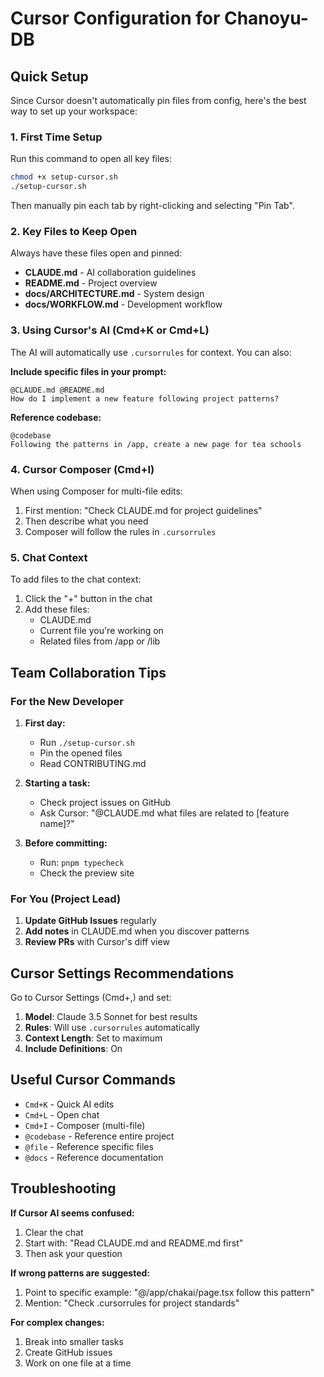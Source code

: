 # Cursor Configuration for Chanoyu-DB

## Quick Setup

Since Cursor doesn't automatically pin files from config, here's the best way to set up your workspace:

### 1. First Time Setup

Run this command to open all key files:
```bash
chmod +x setup-cursor.sh
./setup-cursor.sh
```

Then manually pin each tab by right-clicking and selecting "Pin Tab".

### 2. Key Files to Keep Open

Always have these files open and pinned:
- **CLAUDE.md** - AI collaboration guidelines
- **README.md** - Project overview
- **docs/ARCHITECTURE.md** - System design
- **docs/WORKFLOW.md** - Development workflow

### 3. Using Cursor's AI (Cmd+K or Cmd+L)

The AI will automatically use `.cursorrules` for context. You can also:

**Include specific files in your prompt:**
```
@CLAUDE.md @README.md
How do I implement a new feature following project patterns?
```

**Reference codebase:**
```
@codebase 
Following the patterns in /app, create a new page for tea schools
```

### 4. Cursor Composer (Cmd+I)

When using Composer for multi-file edits:
1. First mention: "Check CLAUDE.md for project guidelines"
2. Then describe what you need
3. Composer will follow the rules in `.cursorrules`

### 5. Chat Context

To add files to the chat context:
1. Click the "+" button in the chat
2. Add these files:
   - CLAUDE.md
   - Current file you're working on
   - Related files from /app or /lib

## Team Collaboration Tips

### For the New Developer

1. **First day:**
   - Run `./setup-cursor.sh` 
   - Pin the opened files
   - Read CONTRIBUTING.md

2. **Starting a task:**
   - Check project issues on GitHub
   - Ask Cursor: "@CLAUDE.md what files are related to [feature name]?"

3. **Before committing:**
   - Run: `pnpm typecheck`
   - Check the preview site

### For You (Project Lead)

1. **Update GitHub Issues** regularly
2. **Add notes** in CLAUDE.md when you discover patterns
3. **Review PRs** with Cursor's diff view

## Cursor Settings Recommendations

Go to Cursor Settings (Cmd+,) and set:

1. **Model**: Claude 3.5 Sonnet for best results
2. **Rules**: Will use `.cursorrules` automatically
3. **Context Length**: Set to maximum
4. **Include Definitions**: On

## Useful Cursor Commands

- `Cmd+K` - Quick AI edits
- `Cmd+L` - Open chat
- `Cmd+I` - Composer (multi-file)
- `@codebase` - Reference entire project
- `@file` - Reference specific files
- `@docs` - Reference documentation

## Troubleshooting

**If Cursor AI seems confused:**
1. Clear the chat
2. Start with: "Read CLAUDE.md and README.md first"
3. Then ask your question

**If wrong patterns are suggested:**
1. Point to specific example: "@/app/chakai/page.tsx follow this pattern"
2. Mention: "Check .cursorrules for project standards"

**For complex changes:**
1. Break into smaller tasks
2. Create GitHub issues
3. Work on one file at a time
